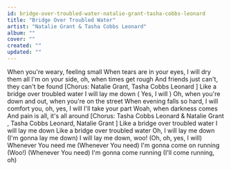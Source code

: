 ```yaml
---
id: bridge-over-troubled-water-natalie-grant-tasha-cobbs-leonard
title: "Bridge Over Troubled Water"
artist: "Natalie Grant & Tasha Cobbs Leonard"
album: ""
cover: ""
created: ""
updated: ""
---
```


When you're weary, feeling small
When tears are in your eyes, I will dry them all
I'm on your side, oh, when times get rough
And friends just can't, they can't be found
[Chorus: Natalie Grant, 
Tasha Cobbs Leonard
]
Like a bridge over troubled water
I will lay me down (
Yes, I will
)
Oh, when you're down and out, when you're on the street
When evening falls so hard, I will comfort you, oh, yes, I will
I'll take your part
Woah, when darkness comes
And pain is all, it's 
all around
[Chorus: 
Tasha Cobbs Leonard & Natalie Grant
, Tasha Cobbs Leonard, 
Natalie Grant
]
Like a bridge over troubled water
I will lay me down
Likе a bridge over troubled watеr
Oh, I will lay me down
 (I'm gonna lay me down)
I will lay me down, woo!
 (Oh, oh, yes, I will)
Whenever You need me
 (Whenever You need)
I'm gonna come on running
 (Woo!)
(Whenever You need)
I'm gonna come running
 (I'll come running, oh)